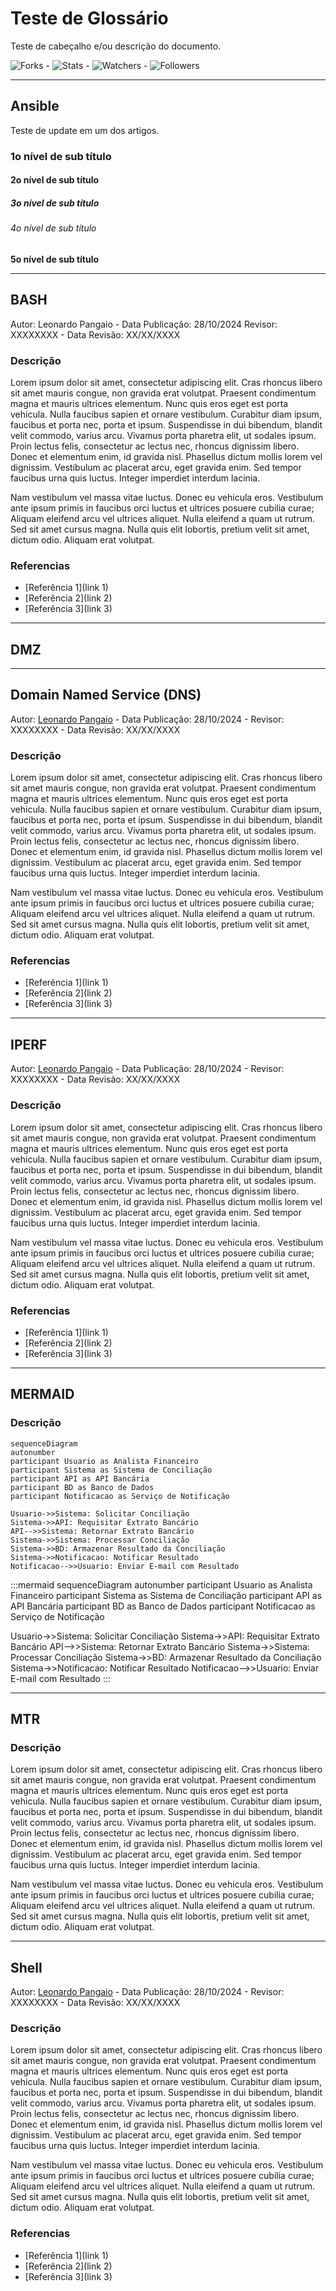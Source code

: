 # Teste de Glossário

Teste de cabeçalho e/ou descrição do documento.

![Forks](https://img.shields.io/github/forks/leonardopangaio/NagaipoTests.svg) - 
![Stats](https://img.shields.io/github/stars/leonardopangaio/NagaipoTests.svg) - 
![Watchers](https://img.shields.io/github/watchers/leonardopangaio/NagaipoTests.svg) - 
![Followers](https://img.shields.io/github/followers/leonardopangaio.svg?style=social&label=Follow&maxAge=2592000)

<!-- início glossário -->

---
## Ansible

Teste de update em um dos artigos.

### 1o nível de sub título

#### 2o nível de sub título

##### 3o nível de sub título

###### 4o nível de sub título

**5o nível de sub título**

---
## BASH

Autor: Leonardo Pangaio - Data Publicação: 28/10/2024
Revisor: XXXXXXXX - Data Revisão: XX/XX/XXXX

### Descrição
Lorem ipsum dolor sit amet, consectetur adipiscing elit. Cras rhoncus libero sit amet mauris congue, non gravida erat volutpat. Praesent condimentum magna et mauris ultrices elementum. Nunc quis eros eget est porta vehicula. Nulla faucibus sapien et ornare vestibulum. Curabitur diam ipsum, faucibus et porta nec, porta et ipsum. Suspendisse in dui bibendum, blandit velit commodo, varius arcu. Vivamus porta pharetra elit, ut sodales ipsum. Proin lectus felis, consectetur ac lectus nec, rhoncus dignissim libero. Donec et elementum enim, id gravida nisl. Phasellus dictum mollis lorem vel dignissim. Vestibulum ac placerat arcu, eget gravida enim. Sed tempor faucibus urna quis luctus. Integer imperdiet interdum lacinia.

Nam vestibulum vel massa vitae luctus. Donec eu vehicula eros. Vestibulum ante ipsum primis in faucibus orci luctus et ultrices posuere cubilia curae; Aliquam eleifend arcu vel ultrices aliquet. Nulla eleifend a quam ut rutrum. Sed sit amet cursus magna. Nulla quis elit lobortis, pretium velit sit amet, dictum odio. Aliquam erat volutpat.

### Referencias
- [Referência 1](link 1)
- [Referência 2](link 2)
- [Referência 3](link 3)

---
## DMZ

---
## Domain Named Service (DNS)
Autor: [Leonardo Pangaio][1] - Data Publicação: 28/10/2024 -
Revisor: XXXXXXXX - Data Revisão: XX/XX/XXXX

### Descrição
Lorem ipsum dolor sit amet, consectetur adipiscing elit. Cras rhoncus libero sit amet mauris congue, non gravida erat volutpat. Praesent condimentum magna et mauris ultrices elementum. Nunc quis eros eget est porta vehicula. Nulla faucibus sapien et ornare vestibulum. Curabitur diam ipsum, faucibus et porta nec, porta et ipsum. Suspendisse in dui bibendum, blandit velit commodo, varius arcu. Vivamus porta pharetra elit, ut sodales ipsum. Proin lectus felis, consectetur ac lectus nec, rhoncus dignissim libero. Donec et elementum enim, id gravida nisl. Phasellus dictum mollis lorem vel dignissim. Vestibulum ac placerat arcu, eget gravida enim. Sed tempor faucibus urna quis luctus. Integer imperdiet interdum lacinia.

Nam vestibulum vel massa vitae luctus. Donec eu vehicula eros. Vestibulum ante ipsum primis in faucibus orci luctus et ultrices posuere cubilia curae; Aliquam eleifend arcu vel ultrices aliquet. Nulla eleifend a quam ut rutrum. Sed sit amet cursus magna. Nulla quis elit lobortis, pretium velit sit amet, dictum odio. Aliquam erat volutpat.

### Referencias
- [Referência 1](link 1)
- [Referência 2](link 2)
- [Referência 3](link 3)

[1]: https://www.linkedin.com/in/leonardo-pangaio/

---
## IPERF

Autor: [Leonardo Pangaio][1] - Data Publicação: 28/10/2024 -
Revisor: XXXXXXXX - Data Revisão: XX/XX/XXXX

### Descrição
Lorem ipsum dolor sit amet, consectetur adipiscing elit. Cras rhoncus libero sit amet mauris congue, non gravida erat volutpat. Praesent condimentum magna et mauris ultrices elementum. Nunc quis eros eget est porta vehicula. Nulla faucibus sapien et ornare vestibulum. Curabitur diam ipsum, faucibus et porta nec, porta et ipsum. Suspendisse in dui bibendum, blandit velit commodo, varius arcu. Vivamus porta pharetra elit, ut sodales ipsum. Proin lectus felis, consectetur ac lectus nec, rhoncus dignissim libero. Donec et elementum enim, id gravida nisl. Phasellus dictum mollis lorem vel dignissim. Vestibulum ac placerat arcu, eget gravida enim. Sed tempor faucibus urna quis luctus. Integer imperdiet interdum lacinia.

Nam vestibulum vel massa vitae luctus. Donec eu vehicula eros. Vestibulum ante ipsum primis in faucibus orci luctus et ultrices posuere cubilia curae; Aliquam eleifend arcu vel ultrices aliquet. Nulla eleifend a quam ut rutrum. Sed sit amet cursus magna. Nulla quis elit lobortis, pretium velit sit amet, dictum odio. Aliquam erat volutpat.

### Referencias
- [Referência 1](link 1)
- [Referência 2](link 2)
- [Referência 3](link 3)

[1]: https://www.linkedin.com/in/leonardo-pangaio/

---
## MERMAID

### Descrição

```mermaid
sequenceDiagram
autonumber
participant Usuario as Analista Financeiro
participant Sistema as Sistema de Conciliação
participant API as API Bancária
participant BD as Banco de Dados
participant Notificacao as Serviço de Notificação

Usuario->>Sistema: Solicitar Conciliação
Sistema->>API: Requisitar Extrato Bancário
API-->>Sistema: Retornar Extrato Bancário
Sistema->>Sistema: Processar Conciliação
Sistema->>BD: Armazenar Resultado da Conciliação
Sistema->>Notificacao: Notificar Resultado
Notificacao-->>Usuario: Enviar E-mail com Resultado
```

:::mermaid
sequenceDiagram
autonumber
participant Usuario as Analista Financeiro
participant Sistema as Sistema de Conciliação
participant API as API Bancária
participant BD as Banco de Dados
participant Notificacao as Serviço de Notificação

Usuario->>Sistema: Solicitar Conciliação
Sistema->>API: Requisitar Extrato Bancário
API-->>Sistema: Retornar Extrato Bancário
Sistema->>Sistema: Processar Conciliação
Sistema->>BD: Armazenar Resultado da Conciliação
Sistema->>Notificacao: Notificar Resultado
Notificacao-->>Usuario: Enviar E-mail com Resultado
:::

---
## MTR

### Descrição
Lorem ipsum dolor sit amet, consectetur adipiscing elit. Cras rhoncus libero sit amet mauris congue, non gravida erat volutpat. Praesent condimentum magna et mauris ultrices elementum. Nunc quis eros eget est porta vehicula. Nulla faucibus sapien et ornare vestibulum. Curabitur diam ipsum, faucibus et porta nec, porta et ipsum. Suspendisse in dui bibendum, blandit velit commodo, varius arcu. Vivamus porta pharetra elit, ut sodales ipsum. Proin lectus felis, consectetur ac lectus nec, rhoncus dignissim libero. Donec et elementum enim, id gravida nisl. Phasellus dictum mollis lorem vel dignissim. Vestibulum ac placerat arcu, eget gravida enim. Sed tempor faucibus urna quis luctus. Integer imperdiet interdum lacinia.

Nam vestibulum vel massa vitae luctus. Donec eu vehicula eros. Vestibulum ante ipsum primis in faucibus orci luctus et ultrices posuere cubilia curae; Aliquam eleifend arcu vel ultrices aliquet. Nulla eleifend a quam ut rutrum. Sed sit amet cursus magna. Nulla quis elit lobortis, pretium velit sit amet, dictum odio. Aliquam erat volutpat.

---
## Shell

Autor: [Leonardo Pangaio][1] - Data Publicação: 28/10/2024 -
Revisor: XXXXXXXX - Data Revisão: XX/XX/XXXX

### Descrição
Lorem ipsum dolor sit amet, consectetur adipiscing elit. Cras rhoncus libero sit amet mauris congue, non gravida erat volutpat. Praesent condimentum magna et mauris ultrices elementum. Nunc quis eros eget est porta vehicula. Nulla faucibus sapien et ornare vestibulum. Curabitur diam ipsum, faucibus et porta nec, porta et ipsum. Suspendisse in dui bibendum, blandit velit commodo, varius arcu. Vivamus porta pharetra elit, ut sodales ipsum. Proin lectus felis, consectetur ac lectus nec, rhoncus dignissim libero. Donec et elementum enim, id gravida nisl. Phasellus dictum mollis lorem vel dignissim. Vestibulum ac placerat arcu, eget gravida enim. Sed tempor faucibus urna quis luctus. Integer imperdiet interdum lacinia.

Nam vestibulum vel massa vitae luctus. Donec eu vehicula eros. Vestibulum ante ipsum primis in faucibus orci luctus et ultrices posuere cubilia curae; Aliquam eleifend arcu vel ultrices aliquet. Nulla eleifend a quam ut rutrum. Sed sit amet cursus magna. Nulla quis elit lobortis, pretium velit sit amet, dictum odio. Aliquam erat volutpat.

### Referencias
- [Referência 1](link 1)
- [Referência 2](link 2)
- [Referência 3](link 3)

[1]: https://www.linkedin.com/in/leonardo-pangaio/

<!-- término glossário -->

